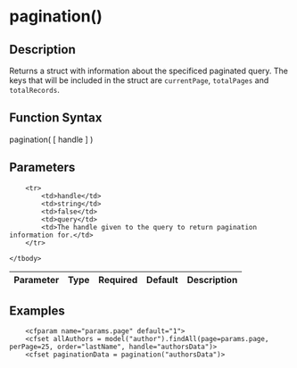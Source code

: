 # pagination()

## Description
Returns a struct with information about the specificed paginated query. The keys that will be included in the struct are `currentPage`, `totalPages` and `totalRecords`.

## Function Syntax
pagination( [ handle ] )


## Parameters
<table>
	<thead>
		<tr>
			<th>Parameter</th>
			<th>Type</th>
			<th>Required</th>
			<th>Default</th>
			<th>Description</th>
		</tr>
	</thead>
	<tbody>
		
		<tr>
			<td>handle</td>
			<td>string</td>
			<td>false</td>
			<td>query</td>
			<td>The handle given to the query to return pagination information for.</td>
		</tr>
		
	</tbody>
</table>


## Examples
	
		<cfparam name="params.page" default="1">
		<cfset allAuthors = model("author").findAll(page=params.page, perPage=25, order="lastName", handle="authorsData")>
		<cfset paginationData = pagination("authorsData")>
